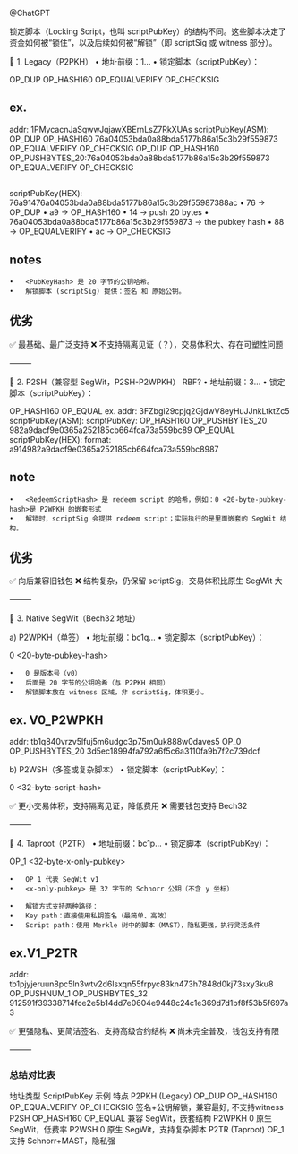 @ChatGPT

锁定脚本（Locking Script，也叫 scriptPubKey）的结构不同。这些脚本决定了资金如何被“锁住”，以及后续如何被“解锁”（即 scriptSig 或 witness 部分）。

📌 1. Legacy（P2PKH）
	•	地址前缀：1...
	•	锁定脚本（scriptPubKey）：

OP_DUP OP_HASH160 <PubKeyHash> OP_EQUALVERIFY OP_CHECKSIG
## ex.
addr: 1PMycacnJaSqwwJqjawXBErnLsZ7RkXUAs
scriptPubKey(ASM): OP_DUP OP_HASH160 76a04053bda0a88bda5177b86a15c3b29f559873 OP_EQUALVERIFY OP_CHECKSIG
    OP_DUP
    OP_HASH160
    OP_PUSHBYTES_20:76a04053bda0a88bda5177b86a15c3b29f559873
    OP_EQUALVERIFY
    OP_CHECKSIG
##
scriptPubKey(HEX): 76a91476a04053bda0a88bda5177b86a15c3b29f55987388ac
	•	76 → OP_DUP
	•	a9 → OP_HASH160
	•	14 → push 20 bytes
	•	76a04053bda0a88bda5177b86a15c3b29f559873 → the pubkey hash
	•	88 → OP_EQUALVERIFY
	•	ac → OP_CHECKSIG

## notes
	•	<PubKeyHash> 是 20 字节的公钥哈希。
	•	解锁脚本 (scriptSig) 提供：签名 和 原始公钥。
## 优劣
✅ 最基础、最广泛支持
❌ 不支持隔离见证（？），交易体积大、存在可塑性问题

⸻

📌 2. P2SH（兼容型 SegWit，P2SH-P2WPKH） RBF?
	•	地址前缀：3...
	•	锁定脚本（scriptPubKey）：

OP_HASH160 <RedeemScriptHash> OP_EQUAL
ex.
addr: 3FZbgi29cpjq2GjdwV8eyHuJJnkLtktZc5
scriptPubKey(ASM):
    scriptPubKey: 
    OP_HASH160
    OP_PUSHBYTES_20 982a9dacf9e0365a252185cb664fca73a559bc89
    OP_EQUAL
scriptPubKey(HEX): format: a914982a9dacf9e0365a252185cb664fca73a559bc8987

## note
	•	<RedeemScriptHash> 是 redeem script 的哈希，例如：0 <20-byte-pubkey-hash>是 P2WPKH 的嵌套形式
	•	解锁时，scriptSig 会提供 redeem script；实际执行的是里面嵌套的 SegWit 结构。
## 优劣
✅ 向后兼容旧钱包
❌ 结构复杂，仍保留 scriptSig，交易体积比原生 SegWit 大

⸻

📌 3. Native SegWit（Bech32 地址）

a) P2WPKH（单签）
	•	地址前缀：bc1q...
	•	锁定脚本（scriptPubKey）：

0 <20-byte-pubkey-hash>

	•	0 是版本号（v0）
	•	后面是 20 字节的公钥哈希（与 P2PKH 相同）
	•	解锁脚本放在 witness 区域，非 scriptSig，体积更小。
## ex. V0_P2WPKH
addr: tb1q840vrzv5lfuj5m6udgc3p75m0uk888w0daves5
    OP_0
    OP_PUSHBYTES_20 3d5ec18994fa792a6f5c6a3110fa9b7f2c739dcf

b) P2WSH（多签或复杂脚本）
	•	锁定脚本（scriptPubKey）：

0 <32-byte-script-hash>

✅ 更小交易体积，支持隔离见证，降低费用
❌ 需要钱包支持 Bech32

⸻

📌 4. Taproot（P2TR）
	•	地址前缀：bc1p...
	•	锁定脚本（scriptPubKey）：

OP_1 <32-byte-x-only-pubkey>

	•	OP_1 代表 SegWit v1
	•	<x-only-pubkey> 是 32 字节的 Schnorr 公钥（不含 y 坐标）

	•	解锁方式支持两种路径：
	•	Key path：直接使用私钥签名（最简单、高效）
	•	Script path：使用 Merkle 树中的脚本（MAST），隐私更强，执行灵活条件
## ex.V1_P2TR
addr: tb1pjyjeruun8pc5ln3wtv2d6lsxqn55frpyc83kn473h7848d0kj73sxy3ku8
    OP_PUSHNUM_1
    OP_PUSHBYTES_32 912591f39338714fce2e5b14dd7e0604e9448c24c1e369d7d1bf8f53b5f697a3

✅ 更强隐私、更简洁签名、支持高级合约结构
❌ 尚未完全普及，钱包支持有限

⸻
### 总结对比表
地址类型	      ScriptPubKey 示例	                                            特点
P2PKH (Legacy)	OP_DUP OP_HASH160 <PubKeyHash> OP_EQUALVERIFY OP_CHECKSIG	签名+公钥解锁，兼容最好, 不支持witness
P2SH	        OP_HASH160 <RedeemScriptHash> OP_EQUAL	                    兼容 SegWit，嵌套结构
P2WPKH	        0 <PubKeyHash>	                                            原生 SegWit，低费率
P2WSH	        0 <ScriptHash>	                                            原生 SegWit，支持复杂脚本
P2TR (Taproot)	OP_1 <XOnlyPubKey>	                                        支持 Schnorr+MAST，隐私强
